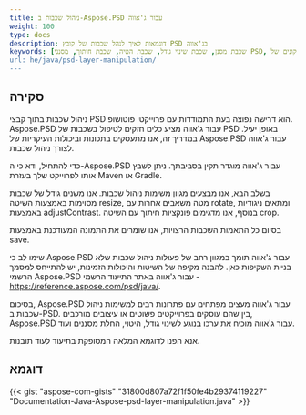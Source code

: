 ```yaml
---
title: ניהול שכבות ב-Aspose.PSD עבור ג'אווה
weight: 100
type: docs
description: דוגמאות לאיך לנהל שכבות של קובץ PSD בג'אווה
keywords: [שכבת מסנן, שכבת שינוי גודל, שכבת הטיה, שכבת חיתוך, מסנני PSD, ניהול שכבות, עדכון שכבה, ממשק תיקונים של Aspose.PSD, ג'אווה, קוד דוגמא]
url: he/java/psd-layer-manipulation/
---
```


## **סקירה**

ניהול שכבות בתוך קבצי PSD הוא דרישה נפוצה בעת התמודדות עם פרוייקטי פוטושופ. Aspose.PSD עבור ג'אווה מציע כלים חזקים לטיפול בשכבות של PSD באופן יעיל. במדריך זה, אנו מתעסקים בתכונות וביכולות העיקריות של Aspose.PSD עבור ג'אווה לצורך ניהול שכבות.

כדי להתחיל, ודא כי ה-Aspose.PSD עבור ג'אווה מוגדר תקין בסביבתך. ניתן לשבץ אותו לפרוייקט שלך בעזרת Maven או Gradle.

בשלב הבא, אנו מבצעים מגוון משימות ניהול שכבות. אנו משנים גודל של שכבות מסוימות באמצעות השיטה resize, מטה משאבים אחרות עם rotate, ומתאים ניגודיות באמצעות adjustContrast. בנוסף, אנו מדגימים פונקציות חיתוך עם השיטה crop.

בסיום כל התאמות השכבות הרצויות, אנו שומרים את התמונה המעודכנת באמצעות save.

שימו לב כי Aspose.PSD עבור ג'אווה תומך במגוון רחב של פעולות ניהול שכבות שלא בניית השקיפות כאן. להבנה מקיפה של השיטות והיכולות הזמינות, יש להתייחס למסמך הרשמי Aspose.PSD עבור ג'אווה באתר התיעוד הרשמי - https://reference.aspose.com/psd/java/.

בסיכום, Aspose.PSD עבור ג'אווה מעצים מפתחים עם פתרונות רבים למשימות ניהול שכבות ב-PSD. בין שהם עוסקים בפרוייקטים פשוטים או עיצובים מורכבים, Aspose.PSD עבור ג'אווה מוכיח את ערכו בנוגע לשינוי גודל, היטוי, החלת מסננים ועוד.

אנא הפנו לדוגמא המלאה המסופקת בתיעוד לעוד תובנות.

## **דוגמא**

{{< gist "aspose-com-gists" "31800d807a72f1f50fe4b29374119227" "Documentation-Java-Aspose-psd-layer-manipulation.java" >}}
